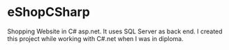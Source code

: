 # eShopCSharp
Shopping Website in C# asp.net. It uses SQL Server as back end. I created this project while working with C#.net when I was in diploma.
